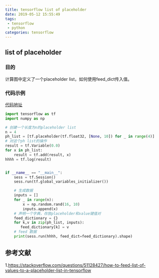 ```yaml
---
title: tensorflow list of placeholder
date: 2019-05-12 15:55:49
tags:
 - tensorflow 
 - python
categories: tensorflow
---
```



## list of placeholder

### 目的
计算图中定义了一个placeholder list，如何使用feed_dict传入值。

### 代码示例
[代码地址](https://github.com/mxxhcm/code/blob/master/tf/ops/tf_placeholder_list.py)
``` python
import tensorflow as tf
import numpy as np

# 创建一个长度为n的placeholder list
n = 4
ph_list = [tf.placeholder(tf.float32, [None, 10]) for _ in range(4)]
# 对这个ph list的操作
result = tf.Variable(0.0)
for x in ph_list:
    result = tf.add(result, x)
hhhh = tf.log(result)


if __name__ == "__main__":
    sess = tf.Session()
    sess.run(tf.global_variables_initializer())

    # 生成数据
    inputs = []
    for _ in range(n):
        x = np.random.rand(16, 10)
        inputs.append(x)
    # 声明一个字典，存放placeholder和value键值对
    feed_dictionary = {}
    for k,v in zip(ph_list, inputs):
       feed_dictionary[k] = v
    # feed 数据
    print(sess.run(hhhh, feed_dict=feed_dictionary).shape)
```

## 参考文献
1.https://stackoverflow.com/questions/51128427/how-to-feed-list-of-values-to-a-placeholder-list-in-tensorflow
